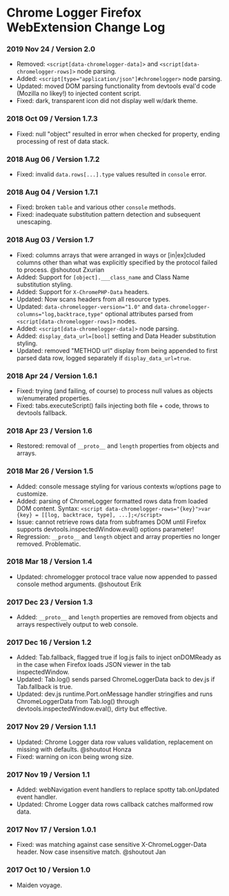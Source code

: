 # Chrome Logger Firefox WebExtension Change Log

### 2019 Nov 24 / Version 2.0
* Removed: `<script[data-chromelogger-data]>` and `<script[data-chromelogger-rows]>` node parsing.
* Added: `<script[type="application/json"]#chromelogger>` node parsing.
* Updated: moved DOM parsing functionality from devtools eval'd code (Mozilla no likey!) to injected content script.
* Fixed: dark, transparent icon did not display well w/dark theme.

### 2018 Oct 09 / Version 1.7.3
* Fixed: null "object" resulted in error when checked for property, ending processing of rest of data stack.

### 2018 Aug 06 / Version 1.7.2
* Fixed: invalid `data.rows[...].type` values resulted in `console` error.

### 2018 Aug 04 / Version 1.7.1
* Fixed: broken `table` and various other `console` methods.
* Fixed: inadequate substitution pattern detection and subsequent unescaping.

### 2018 Aug 03 / Version 1.7
* Fixed: columns arrays that were arranged in ways or [in|ex]cluded columns other than what was explicitly specified by the protocol failed to process. @shoutout Zxurian
* Added: Support for `[object].___class_name` and Class Name substitution styling.
* Added: Support for `X-ChromePHP-Data` headers.
* Updated: Now scans headers from all resource types.
* Updated: `data-chromelogger-version="1.0"` and `data-chromelogger-columns="log,backtrace,type"` optional attributes parsed from `<script[data-chromelogger-rows]>` nodes.
* Added: `<script[data-chromelogger-data]>` node parsing.
* Added: `display_data_url=[bool]` setting and Data Header substitution styling.
* Updated: removed "METHOD url" display from being appended to first parsed data row, logged separately if `display_data_url=true`.

### 2018 Apr 24 / Version 1.6.1
* Fixed: trying (and failing, of course) to process null values as objects w/enumerated properties.
* Fixed: tabs.executeScript() fails injecting both file + code, throws to devtools fallback.

### 2018 Apr 23 / Version 1.6
* Restored: removal of `__proto__` and `length` properties from objects and arrays.

### 2018 Mar 26 / Version 1.5
* Added: console message styling for various contexts w/options page to customize.
* Added: parsing of ChromeLogger formatted rows data from loaded DOM content. Syntax: `<script data-chromelogger-rows="{key}">var {key} = [[log, backtrace, type], ...];</script>`
* Issue: cannot retrieve rows data from subframes DOM until Firefox supports devtools.inspectedWindow.eval() options parameter!
* Regression: `__proto__` and `length` object and array properties no longer removed. Problematic.

### 2018 Mar 18 / Version 1.4
* Updated: chromelogger protocol trace value now appended to passed console method arguments. @shoutout Erik

### 2017 Dec 23 / Version 1.3
* Added: `__proto__` and `length` properties are removed from objects and arrays respectively output to web console.

### 2017 Dec 16 / Version 1.2
* Added: Tab.fallback, flagged true if log.js fails to inject onDOMReady as in the case when Firefox loads JSON viewer in the tab inspectedWindow.
* Updated: Tab.log() sends parsed ChromeLoggerData back to dev.js if Tab.fallback is true.
* Updated: dev.js runtime.Port.onMessage handler stringifies and runs ChromeLoggerData from Tab.log() through devtools.inspectedWindow.eval(), dirty but effective.

### 2017 Nov 29 / Version 1.1.1
* Updated: Chrome Logger data row values validation, replacement on missing with defaults. @shoutout Honza
* Fixed: warning on icon being wrong size.

### 2017 Nov 19 / Version 1.1
* Added: webNavigation event handlers to replace spotty tab.onUpdated event handler.
* Updated: Chrome Logger data rows callback catches malformed row data.

### 2017 Nov 17 / Version 1.0.1
* Fixed: was matching against case sensitive X-ChromeLogger-Data header. Now case insensitive match. @shoutout Jan

### 2017 Oct 10 / Version 1.0
* Maiden voyage.